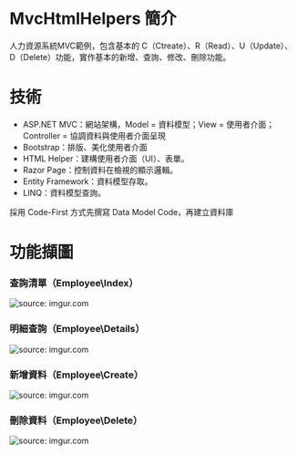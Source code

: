 # MvcHtmlHelpers 簡介
人力資源系統MVC範例，包含基本的 C（Ctreate）、R（Read）、U（Update）、D（Delete）功能，實作基本的新增、查詢、修改、刪除功能。
# 技術
<ul>
  <li>ASP.NET MVC：網站架構，Model = 資料模型；View = 使用者介面；Controller = 協調資料與使用者介面呈現</li>
  <li>Bootstrap：排版、美化使用者介面</li>
  <li>HTML Helper：建構使用者介面（UI）、表單。</li>
  <li>Razor Page：控制資料在檢視的顯示邏輯。</li>
  <li>Entity Framework：資料模型存取。</li>
  <li>LINQ：資料模型查詢。</li>
</ul>
採用 Code-First 方式先撰寫 Data Model Code，再建立資料庫

# 功能擷圖
### 查詢清單（Employee\Index）
<img src="https://i.imgur.com/aeCo5ke.png" title="source: imgur.com" />

### 明細查詢（Employee\Details）
<img src="https://i.imgur.com/0En2UAV.png" title="source: imgur.com" />

### 新增資料（Employee\Create）
<img src="https://i.imgur.com/MDjvGFX.png" title="source: imgur.com" />

### 刪除資料（Employee\Delete）
<img src="https://i.imgur.com/Xwsif2K.png" title="source: imgur.com" />
